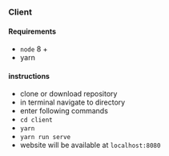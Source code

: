 ### Client
#### Requirements
* `node` 8 +
* yarn

#### instructions
* clone or download repository
* in terminal navigate to directory
* enter following commands
* `cd client`
* `yarn`
* `yarn run serve`
* website will be available at `localhost:8080`
